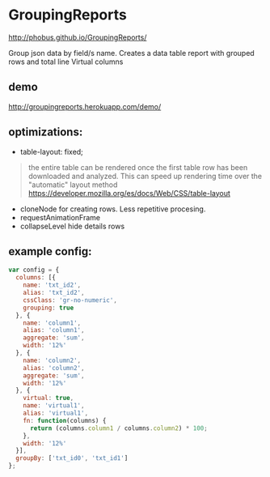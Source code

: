# GroupingReports

http://phobus.github.io/GroupingReports/

Group json data by field/s name.
Creates a data table report with grouped rows and total line
Virtual columns

## demo

http://groupingreports.herokuapp.com/demo/

## optimizations:

* table-layout: fixed;
> the entire table can be rendered once the first table row has been downloaded and analyzed. This can speed up rendering time over the "automatic" layout method
> https://developer.mozilla.org/es/docs/Web/CSS/table-layout

* cloneNode for creating rows. Less repetitive procesing.
* requestAnimationFrame
* collapseLevel hide details rows

## example config:
```javascript
var config = {
  columns: [{
    name: 'txt_id2',
    alias: 'txt_id2',
    cssClass: 'gr-no-numeric',
    grouping: true
  }, {
    name: 'column1',
    alias: 'column1',
    aggregate: 'sum',
    width: '12%'
  }, {
    name: 'column2',
    alias: 'column2',
    aggregate: 'sum',
    width: '12%'
  }, {
    virtual: true,
    name: 'virtual1',
    alias: 'virtual1',
    fn: function(columns) {
      return (columns.column1 / columns.column2) * 100;
    },
    width: '12%'
  }],
  groupBy: ['txt_id0', 'txt_id1']
};
```


